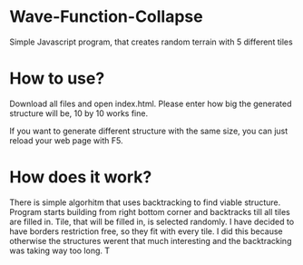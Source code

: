 # Wave-Function-Collapse
Simple Javascript program, that creates random terrain with 5 different tiles
# How to use?
Download all files and open index.html.
Please enter how big the generated structure will be, 10 by 10 works fine.

If you want to generate different structure with the same size, you can just reload your web page with F5.

# How does it work?

There is simple algorhitm that uses backtracking to find viable structure. Program starts building from right bottom corner and backtracks till all tiles are filled in.
Tile, that will be filled in, is selected randomly.
I have decided to have borders restriction free, so they fit with every tile. I did this because otherwise the structures werent that much interesting and the backtracking was taking way too long.
T
